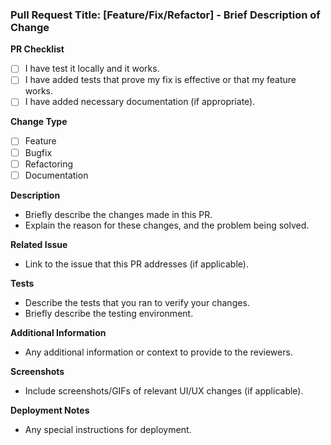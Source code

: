 ### Pull Request Title: [Feature/Fix/Refactor] - Brief Description of Change

**PR Checklist**
- [ ] I have test it locally and it works.
- [ ] I have added tests that prove my fix is effective or that my feature works.
- [ ] I have added necessary documentation (if appropriate).

**Change Type**
- [ ] Feature
- [ ] Bugfix
- [ ] Refactoring
- [ ] Documentation

**Description**
- Briefly describe the changes made in this PR.
- Explain the reason for these changes, and the problem being solved.

**Related Issue**
- Link to the issue that this PR addresses (if applicable).

**Tests**
- Describe the tests that you ran to verify your changes.
- Briefly describe the testing environment.

**Additional Information**
- Any additional information or context to provide to the reviewers.

**Screenshots**
- Include screenshots/GIFs of relevant UI/UX changes (if applicable).

**Deployment Notes**
- Any special instructions for deployment.

